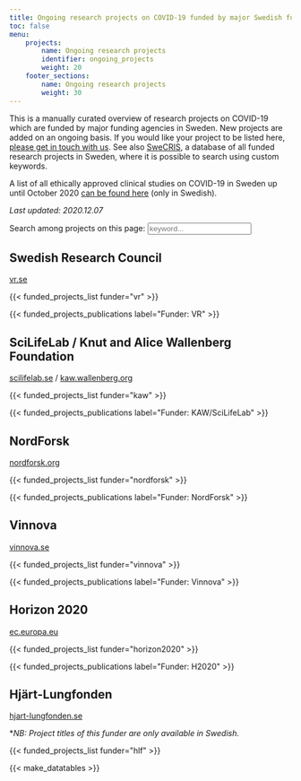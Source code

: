 ```yaml
---
title: Ongoing research projects on COVID-19 funded by major Swedish funding agencies
toc: false
menu:
    projects:
        name: Ongoing research projects
        identifier: ongoing_projects
        weight: 20
    footer_sections:
        name: Ongoing research projects
        weight: 30
---
```

This is a manually curated overview of research projects on COVID-19 which are funded by major funding agencies in Sweden. New projects are added on an ongoing basis. If you would like your project to be listed here, [please get in touch with us](/suggestions/). See also [SweCRIS](https://www.swecris.se/betasearch/?q=Covid&view=cards&lang=en), a database of all funded research projects in Sweden, where it is possible to search using custom keywords.

A list of all ethically approved clinical studies on COVID-19 in Sweden up until October 2020 [can be found here](https://www.kliniskastudier.se/statistik/kliniska-studier-rorande-covid-19.html) (only in Swedish).

<i>Last updated: 2020.12.07</i>

<p>
  <label for="allSearch">Search among projects on this page: </label>
  <input type="text" placeholder="keyword..." id="allSearch">
</p>

## Swedish Research Council
[vr.se](https://www.vr.se/)

{{< funded_projects_list funder="vr" >}}

{{< funded_projects_publications label="Funder: VR" >}}

## SciLifeLab / Knut and Alice Wallenberg Foundation
[scilifelab.se](https://www.scilifelab.se/) / [kaw.wallenberg.org](https://kaw.wallenberg.org/en)

{{< funded_projects_list funder="kaw" >}}

{{< funded_projects_publications label="Funder: KAW/SciLifeLab" >}}

## NordForsk
[nordforsk.org](https://www.nordforsk.org/)

{{< funded_projects_list funder="nordforsk" >}}

{{< funded_projects_publications label="Funder: NordForsk" >}}

## Vinnova
[vinnova.se](https://www.vinnova.se/)

{{< funded_projects_list funder="vinnova" >}}

{{< funded_projects_publications label="Funder: Vinnova" >}}

## Horizon 2020
[ec.europa.eu](https://ec.europa.eu/programmes/horizon2020/en)

{{< funded_projects_list funder="horizon2020" >}}

{{< funded_projects_publications label="Funder: H2020" >}}

## Hjärt-Lungfonden
[hjart-lungfonden.se](https://www.hjart-lungfonden.se/)

**NB: Project titles of this funder are only available in Swedish.*

{{< funded_projects_list funder="hlf" >}}

{{< make_datatables >}}
